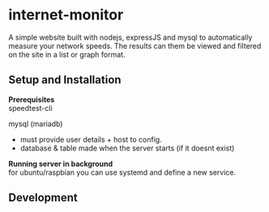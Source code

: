 # internet-monitor
A simple website built with nodejs, expressJS and mysql to automatically measure your network speeds.
The results can them be viewed and filtered on the site in a list or graph format.

## Setup and Installation

**Prerequisites**  
speedtest-cli

mysql (mariadb)
+ must provide user details + host to config.
+ database & table made when the server starts (if it doesnt exist)

**Running server in background**  
for ubuntu/raspbian you can use systemd and define a new service.

## Development